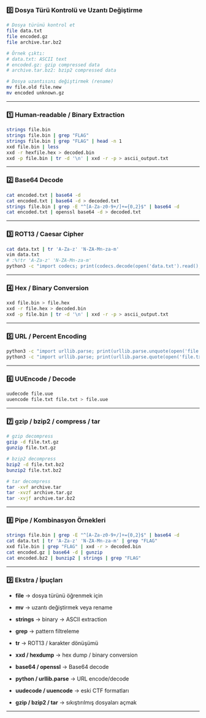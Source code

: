 ### 0️⃣ Dosya Türü Kontrolü ve Uzantı Değiştirme

```bash
# Dosya türünü kontrol et
file data.txt
file encoded.gz
file archive.tar.bz2

# Örnek çıktı:
# data.txt: ASCII text
# encoded.gz: gzip compressed data
# archive.tar.bz2: bzip2 compressed data

# Dosya uzantısını değiştirmek (rename)
mv file.old file.new
mv encoded unknown.gz
```

---

### 1️⃣ Human-readable / Binary Extraction

```bash
strings file.bin
strings file.bin | grep "FLAG"
strings file.bin | grep "FLAG" | head -n 1
xxd file.bin | less
xxd -r hexfile.hex > decoded.bin
xxd -p file.bin | tr -d '\n' | xxd -r -p > ascii_output.txt
```

---

### 2️⃣ Base64 Decode

```bash
cat encoded.txt | base64 -d
cat encoded.txt | base64 -d > decoded.txt
strings file.bin | grep -E "^[A-Za-z0-9+/]+={0,2}$" | base64 -d
cat encoded.txt | openssl base64 -d > decoded.txt
```

---

### 3️⃣ ROT13 / Caesar Cipher

```bash
cat data.txt | tr 'A-Za-z' 'N-ZA-Mn-za-m'
vim data.txt
# :%!tr 'A-Za-z' 'N-ZA-Mn-za-m'
python3 -c "import codecs; print(codecs.decode(open('data.txt').read(),'rot_13'))"
```

---

### 4️⃣ Hex / Binary Conversion

```bash
xxd file.bin > file.hex
xxd -r file.hex > decoded.bin
xxd -p file.bin | tr -d '\n' | xxd -r -p > ascii_output.txt
```

---

### 5️⃣ URL / Percent Encoding

```bash
python3 -c "import urllib.parse; print(urllib.parse.unquote(open('file.txt').read()))"
python3 -c "import urllib.parse; print(urllib.parse.quote(open('file.txt').read()))"
```

---

### 6️⃣ UUEncode / Decode

```bash
uudecode file.uue
uuencode file.txt file.txt > file.uue
```

---

### 7️⃣ gzip / bzip2 / compress / tar

```bash
# gzip decompress
gzip -d file.txt.gz
gunzip file.txt.gz

# bzip2 decompress
bzip2 -d file.txt.bz2
bunzip2 file.txt.bz2

# tar decompress
tar -xvf archive.tar
tar -xvzf archive.tar.gz
tar -xvjf archive.tar.bz2
```

---

### 8️⃣ Pipe / Kombinasyon Örnekleri

```bash
strings file.bin | grep -E "^[A-Za-z0-9+/]+={0,2}$" | base64 -d
cat data.txt | tr 'A-Za-z' 'N-ZA-Mn-za-m' | grep "FLAG"
xxd file.bin | grep "FLAG" | xxd -r > decoded.bin
cat encoded.gz | base64 -d | gunzip
cat encoded.bz2 | bunzip2 | strings | grep "FLAG"
```

---

### 9️⃣ Ekstra / İpuçları

- **file** → dosya türünü öğrenmek için
    
- **mv** → uzantı değiştirmek veya rename
    
- **strings** → binary → ASCII extraction
    
- **grep** → pattern filtreleme
    
- **tr** → ROT13 / karakter dönüşümü
    
- **xxd / hexdump** → hex dump / binary conversion
    
- **base64 / openssl** → Base64 decode
    
- **python / urllib.parse** → URL encode/decode
    
- **uudecode / uuencode** → eski CTF formatları
    
- **gzip / bzip2 / tar** → sıkıştırılmış dosyaları açmak
    

---